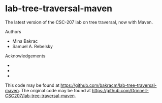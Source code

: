 # lab-tree-traversal-maven

The latest version of the CSC-207 lab on tree traversal, now with Maven.

Authors

* Mina Bakrac
* Samuel A. Rebelsky

Acknowledgements

*
*
*

This code may be found at <https://github.com/bakracm/lab-tree-traversal-maven>. The original code may be found at <https://github.com/Grinnell-CSC207/lab-tree-traversal-maven>.
